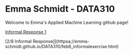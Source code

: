 # Emma Schmidt - DATA310
Welcome to Emma's Applied Machine Learning github page!

[Informal Response 1](https://emma-schmidt.github.io/DATA310/feb5_informalexercise.html)

[2/8 Informal Response]](httpsa;//emma-schmidt.github.io/DATA310/feb8_informalexercise.html)
